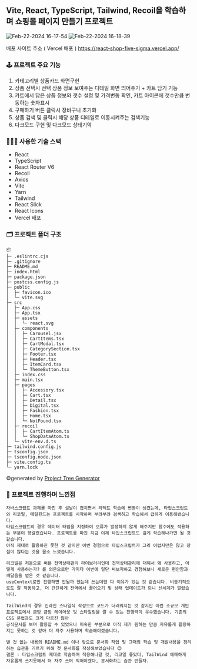 ## Vite, React, TypeScript, Tailwind, Recoil을 학습하며 쇼핑몰 페이지 만들기 프로젝트

![Feb-22-2024 16-17-54](https://github.com/sueWavy/React-Mission/assets/148526219/8fc99c19-2e0a-43b1-843d-5d4c578b526c)
![Feb-22-2024 16-18-39](https://github.com/sueWavy/React-Mission/assets/148526219/617985c1-7d84-4225-a4a8-5fafc0e6914d)

배포 사이트 주소 ( Vercel 배포 )
https://react-shop-five-sigma.vercel.app/

### 🕹️ 프로젝트 주요 기능
1. 카테고리별 상품카드 화면구현
2. 상품 선택시 선택 상품 정보 보여주는 디테일 화면 띄어주기 + 카트 담기 기능
3. 카트에서 담은 상품 정보와 갯수 설정 및 가격변동 확인, 카트 아이콘에 갯수만큼 변동하는 숫자표시
4. 구매하기 버튼 클릭시 장바구니 초기화
5. 상품 검색 및 클릭시 해당 상품 디테일로 이동시켜주는 검색기능
6. 다크모드 구현 및 다크모드 상태기억

### 🧑🏻‍💻 사용한 기술 스택
+ React
+ TypeScript
+ React Router V6
+ Recoil
+ Axios
+ Vite
+ Yarn
+ Tailwind
+ React Slick
+ React Icons
+ Vercel 배포

### 🗂️ 프로젝트 폴더 구조 
```
📦 
├─ .eslintrc.cjs
├─ .gitignore
├─ README.md
├─ index.html
├─ package.json
├─ postcss.config.js
├─ public
│  ├─ favicon.ico
│  └─ vite.svg
├─ src
│  ├─ App.css
│  ├─ App.tsx
│  ├─ assets
│  │  └─ react.svg
│  ├─ components
│  │  ├─ Carousel.jsx
│  │  ├─ CartItems.tsx
│  │  ├─ CartModal.tsx
│  │  ├─ CategorySection.tsx
│  │  ├─ Footer.tsx
│  │  ├─ Header.tsx
│  │  ├─ ItemCard.tsx
│  │  └─ ThemeButton.tsx
│  ├─ index.css
│  ├─ main.tsx
│  ├─ pages
│  │  ├─ Accessory.tsx
│  │  ├─ Cart.tsx
│  │  ├─ Detail.tsx
│  │  ├─ Digital.tsx
│  │  ├─ Fashion.tsx
│  │  ├─ Home.tsx
│  │  └─ NotFound.tsx
│  ├─ recoil
│  │  ├─ CartItemAtom.ts
│  │  └─ ShopDataAtom.ts
│  └─ vite-env.d.ts
├─ tailwind.config.js
├─ tsconfig.json
├─ tsconfig.node.json
├─ vite.config.ts
└─ yarn.lock
```
©generated by [Project Tree Generator](https://woochanleee.github.io/project-tree-generator)

### 🎥 프로젝트 진행하며 느낀점

```
자바스크립트 과제를 마친 후 설날이 겹치면서 리액트 학습에 변동이 생겼는데, 타입스크립트와 리코일, 테일윈드는 프로젝트를 시작하며 부랴부랴 검색하고 학습해서 급하게 이용해봤습니다.
타입스크립트의 경우 데이터 타입을 지정하여 오류가 발생하지 않게 해주지만 함수에도 적용하는 부분이 헷갈렸습니다. 프로젝트를 마친 지금 이제 타입스크립트도 깊게 학습해나가면 될 것 같습니다.
아직 제대로 활용하진 못한 것 같지만 이번 경험으로 타입스크립트가 그리 어렵지만은 않고 장점이 많다는 것을 몸소 느꼈습니다.

리코일은 처음으로 써본 전역상태관리 라이브러리인데 전역상태관리에 대해서 왜 사용하고, 어떻게 사용하는가? 를 의문으로만 가지다 이번에 일단 써보자하고 경험해보니 새로운 편안함과 깨달음을 얻은 것 같습니다.
useContext로만 진행하면 안될까 했는데 쓰는데엔 다 이유가 있는 것 같습니다. 비동기적으로도 잘 작동하고, 더 간단하게 전역에서 끌어오기 및 상태 업데이트가 되니 신세계가 열렸습니다.

TailWind의 경우 인라인 스타일식 작성으로 코드가 더러워지는 것 같지만 이런 소규모 개인 프로젝트에서 금방 금방 레이아웃 및 스타일링을 짤 수 있는 진행력이 우수했습니다. 기존의 CSS 문법과도 크게 다르진 않아
공식문서를 보며 활용할 수 있었으나 미숙한 부분으로 아직 제가 원하는 만큼 자유롭게 활용하지는 못하는 것 같아 더 자주 사용하며 학습해야겠습니다.

별 것 없는 내용의 README.md 이나 앞으로 문서화 작업 및 그때의 학습 및 개발내용을 정리하는 습관을 기르기 위해 첫 문서화를 작성해보았습니다 😉
결론 : 타입스크립트 제대로 학습하며 적응해나갈 것, 리코일 좋았다, TailWind 애매하게 자유롭게 쓰지못해서 더 자주 쓰며 익혀야겠다, 문서화하는 습관 만들자.
```

